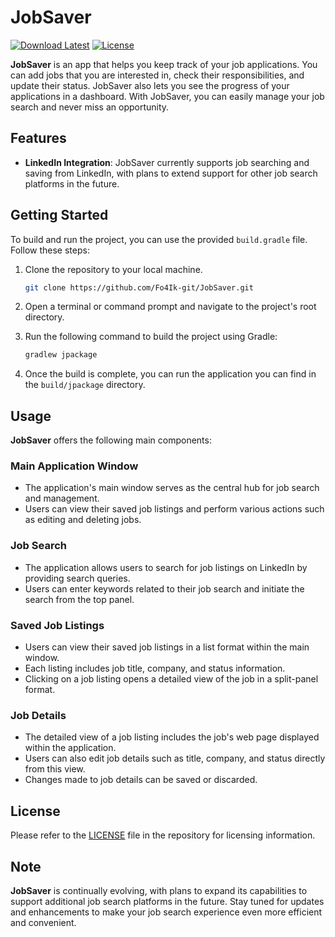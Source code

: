 # JobSaver

[![Download Latest](https://img.shields.io/github/v/release/Fo4Ik-git/JobSaver?label=Download%20Latest&logo=download)](https://github.com/Fo4Ik-git/JobSaver/releases/latest)
[![License](https://img.shields.io/github/license/Fo4Ik-git/JobSaver)](LICENSE)

**JobSaver** is an app that helps you keep track of your job applications. You can add jobs that you are interested in,
check their responsibilities, and update their status. JobSaver also lets you see the progress of your applications in a
dashboard. With JobSaver, you can easily manage your job search and never miss an opportunity.

## Features

- **LinkedIn Integration**: JobSaver currently supports job searching and saving from LinkedIn, with plans to extend
  support for other job search platforms in the future.

## Getting Started

To build and run the project, you can use the provided `build.gradle` file. Follow these steps:

1. Clone the repository to your local machine.

   ```bash
   git clone https://github.com/Fo4Ik-git/JobSaver.git
   ```

2. Open a terminal or command prompt and navigate to the project's root directory.

3. Run the following command to build the project using Gradle:

   ```bash
   gradlew jpackage
   ```

4. Once the build is complete, you can run the application you can find in the `build/jpackage` directory.

## Usage

**JobSaver** offers the following main components:

### Main Application Window

- The application's main window serves as the central hub for job search and management.
- Users can view their saved job listings and perform various actions such as editing and deleting jobs.

### Job Search

- The application allows users to search for job listings on LinkedIn by providing search queries.
- Users can enter keywords related to their job search and initiate the search from the top panel.

### Saved Job Listings

- Users can view their saved job listings in a list format within the main window.
- Each listing includes job title, company, and status information.
- Clicking on a job listing opens a detailed view of the job in a split-panel format.

### Job Details

- The detailed view of a job listing includes the job's web page displayed within the application.
- Users can also edit job details such as title, company, and status directly from this view.
- Changes made to job details can be saved or discarded.

## License

Please refer to the [LICENSE](LICENSE) file in the repository for licensing information.

## Note

**JobSaver** is continually evolving, with plans to expand its capabilities to support additional job search platforms
in the future. Stay tuned for updates and enhancements to make your job search experience even more efficient and
convenient.


